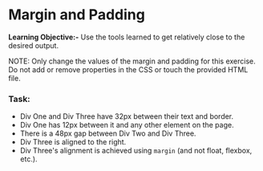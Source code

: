 # Margin and Padding

**Learning Objective:-** Use the tools learned to get relatively close to the desired output. 

NOTE: Only change the values of the margin and padding for this exercise. Do not add or remove properties in the CSS or touch the provided HTML file. 

### Task:
* Div One and Div Three have 32px between their text and border.
* Div One has 12px between it and any other element on the page.
* There is a 48px gap between Div Two and Div Three.
* Div Three is aligned to the right.
* Div Three's alignment is achieved using `margin` (and not float, flexbox, etc.).
